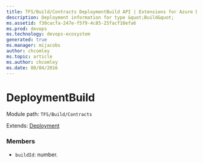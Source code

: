 ```yaml
---
title: TFS/Build/Contracts DeploymentBuild API | Extensions for Azure DevOps Services
description: Deployment information for type &quot;Build&quot;
ms.assetid: f30cacfa-247e-f5f9-4c85-25facf10efa6
ms.prod: devops
ms.technology: devops-ecosystem
generated: true
ms.manager: mijacobs
author: chcomley
ms.topic: article
ms.author: chcomley
ms.date: 08/04/2016
---
```


# DeploymentBuild

Module path: `TFS/Build/Contracts`

Extends: [Deployment](./Deployment.md)

### Members

* `buildId`: number. 


